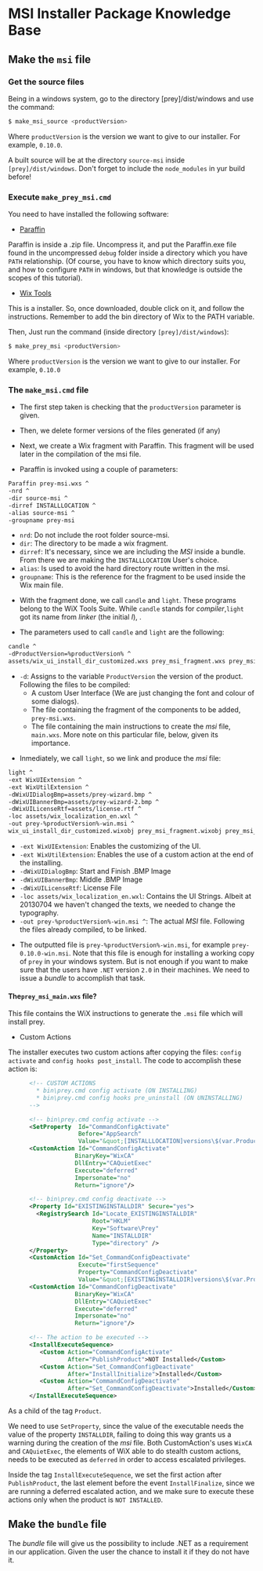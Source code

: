 # MSI Installer Package Knowledge Base

## Make the `msi` file

### Get the source files

Being in a windows system, go to the directory [prey]/dist/windows and use the command:

````bash
$ make_msi_source <productVersion>
````

Where `productVersion` is the version we want to give to our installer. For example, `0.10.0`.

A built source will be at the directory `source-msi` inside `[prey]/dist/windows`. Don't forget to include the `node_modules` in yur build before!

### Execute `make_prey_msi.cmd`

You need to have installed the following software:

* [Paraffin](http://www.wintellect.com/Media/Default/Blogs/Files/paraffin/Paraffin-3.6.zip)

Paraffin is inside a .zip file. Uncompress it, and put the Paraffin.exe file found in the uncompressed `debug` folder inside a directory which you have `PATH` relationship. (Of course, you have to know which directory suits you, and how to configure `PATH` in windows, but that knowledge is outside the scopes of this tutorial).

* [Wix Tools](http://wix.codeplex.com/releases/view/99514)

This is a installer. So, once downloaded, double click on it, and follow the instructions. Remember to add the bin directory of Wix to the PATH variable.

Then, Just run the command (inside directory `[prey]/dist/windows`):

````bash
$ make_prey_msi <productVersion>
````

Where `productVersion` is the version we want to give to our installer. For example, `0.10.0`

### The `make_msi.cmd` file

* The first step taken is checking that the `productVersion` parameter is given.

* Then, we delete former versions of the files generated (if any)

* Next, we create a Wix fragment with Paraffin. This fragment will be used later in the compilation of the msi file.

* Paraffin is invoked using a couple of parameters:

````bash
Paraffin prey-msi.wxs ^
-nrd ^
-dir source-msi ^
-dirref INSTALLLOCATION ^
-alias source-msi ^
-groupname prey-msi
````

  - `nrd`: Do not include the root folder source-msi.
  - `dir`: The directory to be made a wix fragment.
  - `dirref`: It's necessary, since we are including the _MSI_ inside a bundle. From there we are making the `INSTALLLOCATION` User's choice.
  - `alias`: Is used to avoid the hard directory route written in the msi.
  - `groupname`: This is the reference for the fragment to be used inside the Wix main file.

* With the fragment done, we call `candle` and `light`. These programs belong to the WiX Tools Suite. While `candle` stands for _compiler_,`light` got its name from _linker_ (the initial _l_), .

* The parameters used to call `candle` and `light` are the following:

````bash
candle ^
-dProductVersion=%productVersion% ^
assets/wix_ui_install_dir_customized.wxs prey_msi_fragment.wxs prey_msi_main.wxs
````

  - `-d`: Assigns to the variable `ProductVersion` the version of the product.
  Following the files to be compiled:
    - A custom User Interface (We are just changing the font and colour of some dialogs).
    - The file containing the fragment of the components to be added, `prey-msi.wxs`.
    - The file containing the main instructions to create the _msi_ file, `main.wxs`. More note on this particular file, below, given its importance.

* Inmediately, we call `light`, so we link and produce the _msi_ file:

````bash
light ^
-ext WixUIExtension ^
-ext WixUtilExtension ^
-dWixUIDialogBmp=assets/prey-wizard.bmp ^
-dWixUIBannerBmp=assets/prey-wizard-2.bmp ^
-dWixUILicenseRtf=assets/license.rtf ^
-loc assets/wix_localization_en.wxl ^
-out prey-%productVersion%-win.msi ^
wix_ui_install_dir_customized.wixobj prey_msi_fragment.wixobj prey_msi_main.wixobj
````

  - `-ext WixUIExtension`: Enables the customizing of the UI.
  - `-ext WixUtilExtension`: Enables the use of a custom action at the end of the installing.
  - `-dWixUIDialogBmp`: Start and Finish .BMP Image
  - `-dWixUIBannerBmp`: Middle .BMP Image
  - `-dWixUILicenseRtf`: License File
  - `-loc assets/wix_localization_en.wxl`: Contains the UI Strings. Albeit at 20130704 we haven't changed the texts, we needed to change the typography.
  - `-out prey-%productVersion%-win.msi ^`: The actual _MSI_ file.
	Following the files already compiled, to be linked.

* The outputted file is `prey-%productVersion%-win.msi`, for example `prey-0.10.0-win.msi`. Note that this file is enough for installing a working copy of `prey` in your windows system. But is not enough if you want to make sure that the users have `.NET` version `2.0` in their machines. We need to issue a _bundle_ to accomplish that task.

#### The`prey_msi_main.wxs` file?

This file contains the WiX instructions to generate the `.msi` file which will install prey.

* Custom Actions

The installer executes two custom actions after copying the files: `config activate` and `config hooks post_install`. The code to accomplish these action is:

````xml
      <!-- CUSTOM ACTIONS
        * bin\prey.cmd config activate (ON INSTALLING)
        * bin\prey.cmd config hooks pre_uninstall (ON UNINSTALLING)
      -->

      <!-- bin\prey.cmd config activate -->
      <SetProperty  Id="CommandConfigActivate"
                    Before="AppSearch"
                    Value="&quot;[INSTALLLOCATION]versions\$(var.ProductVersion)\bin\prey.cmd&quot; config activate"/>
      <CustomAction Id="CommandConfigActivate"
                   BinaryKey="WixCA"
                   DllEntry="CAQuietExec"
                   Execute="deferred"
                   Impersonate="no"
                   Return="ignore"/>

      <!-- bin\prey.cmd config deactivate -->
      <Property Id="EXISTINGINSTALLDIR" Secure="yes">
        <RegistrySearch Id="Locate_EXISTINGINSTALLDIR"
                        Root="HKLM"
                        Key="Software\Prey"
                        Name="INSTALLDIR"
                        Type="directory" />
      </Property>
      <CustomAction Id="Set_CommandConfigDeactivate"
                    Execute="firstSequence"
                    Property="CommandConfigDeactivate"
                    Value="&quot;[EXISTINGINSTALLDIR]versions\$(var.ProductVersion)\bin\prey.cmd&quot; config deactivate" />
      <CustomAction Id="CommandConfigDeactivate"
                   BinaryKey="WixCA"
                   DllEntry="CAQuietExec"
                   Execute="deferred"
                   Impersonate="no"
                   Return="ignore"/>

      <!-- The action to be executed -->
      <InstallExecuteSequence>
         <Custom Action="CommandConfigActivate"
                 After="PublishProduct">NOT Installed</Custom>
         <Custom Action="Set_CommandConfigDeactivate"
                 After="InstallInitialize">Installed</Custom>
         <Custom Action="CommandConfigDeactivate"
                 After="Set_CommandConfigDeactivate">Installed</Custom>
      </InstallExecuteSequence>
````

As a child of the tag `Product`.

We need to use `SetProperty`, since the value of the executable needs the value of the property `INSTALLDIR`, failing to doing this way grants us a warning during the creation of the _msi_ file. Both CustomAction's uses `WixCA` and `CAQuietExec`, the elements of WiX able to do stealth custom actions, needs to be executed as `deferred` in order to access escalated privileges.

Inside the tag `InstallExecuteSequence`, we set the first action after `PublishProduct`, the last element before the event `InstallFinalize`, since we are running a deferred escalated action, and we make sure to execute these actions only when the product is `NOT INSTALLED`.

## Make the `bundle` file

The _bundle_ file will give us the possibility to include .NET as a requirement in our application. Given the user the chance to install it if they do not have it.

